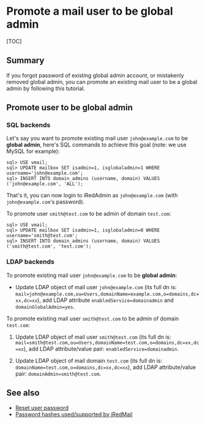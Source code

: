 # Promote a mail user to be global admin

[TOC]

## Summary

If you forgot password of existing global admin account, or mistakenly removed
global admin, you can promote an existing mail user to be a global admin by
following this tutorial.

## Promote user to be global admin

### SQL backends

Let's say you want to promote existing mail user `john@example.com` to be
__global admin__, here's SQL commands to achieve this goal (note: we use MySQL
for example):

```
sql> USE vmail;
sql> UPDATE mailbox SET isadmin=1, isglobaladmin=1 WHERE username='john@example.com';
sql> INSERT INTO domain_admins (username, domain) VALUES ('john@example.com', 'ALL');
```

That's it, you can now login to iRedAdmin as `john@example.com` (with `john@example.com`'s password).

To promote user `smith@test.com` to be admin of domain `test.com`:

```
sql> USE vmail;
sql> UPDATE mailbox SET isadmin=1, isglobaladmin=0 WHERE username='smith@test.com';
sql> INSERT INTO domain_admins (username, domain) VALUES ('smith@test.com', 'test.com');
```

### LDAP backends

To promote existing mail user `john@example.com` to be __global admin__:

* Update LDAP object of mail user `john@example.com` (its full dn is:
  `mail=john@example.com,ou=Users,domainName=example.com,o=domains,dc=xx,dc=xx`),
  add LDAP attribute `enabledService=domainadmin` and `domainGlobalAdmin=yes`.

To promote existing mail user `smith@test.com` to be admin of domain `test.com`:

1. Update LDAP object of mail user `smith@test.com` (its full dn is:
   `mail=smith@test.com,ou=Users,domainName=test.com,o=domains,dc=xx,dc=xx`),
   add LDAP attribute/value pair: `enabledService=domainadmin`.

1. Update LDAP object of mail domain `test.com` (its full dn is:
   `domainName=test.com,o=domains,dc=xx,dc=xx`), add LDAP attribute/value pair:
   `domainAdmin=smith@test.com`.

## See also

* [Reset user password](./reset.user.password.html)
* [Password hashes used/supported by iRedMail](./password.hashes.html)

